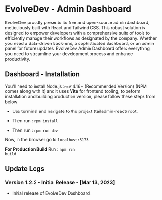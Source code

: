# EvolveDev - Admin Dashboard

EvolveDev proudly presents its free and open-source admin dashboard, meticulously built with React and Tailwind CSS. This robust solution is designed to empower developers with a comprehensive suite of tools to efficiently manage their workflows as designated by the company. Whether you need a data-driven back-end, a sophisticated dashboard, or an admin panel for future updates, EvolveDev Admin Dashboard offers everything you need to streamline your development process and enhance productivity.

## Dashboard - Installation

You'll need to install Node.js >=v14.16+ (Recommended Version) (NPM comes along with it) and it uses **Vite** for frontend tooling, to peform installation and building production version, please follow these steps from below:

- Use terminal and navigate to the project (tailadmin-react) root.

- Then run : <code>npm install</code>

- Then run : <code>npm run dev</code>

Now, in the browser go to <code>localhost:5173</code>

**For Production Build**
Run : <code>npm run build</code>

## Update Logs

### Version 1.2.2 - Initial Release - [Mar 13, 2023]

- Initial release of EvolveDev Dashboard.
